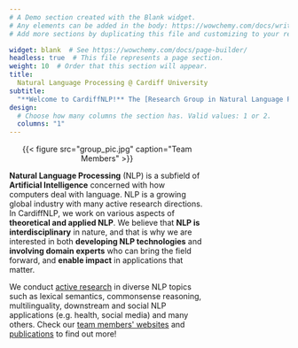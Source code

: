 ```yaml
---
# A Demo section created with the Blank widget.
# Any elements can be added in the body: https://wowchemy.com/docs/writing-markdown-latex/
# Add more sections by duplicating this file and customizing to your requirements.

widget: blank  # See https://wowchemy.com/docs/page-builder/
headless: true  # This file represents a page section.
weight: 10  # Order that this section will appear.
title: 
  Natural Language Processing @ Cardiff University
subtitle:
  "**Welcome to CardiffNLP!** The [Research Group in Natural Language Processing](https://www.cardiff.ac.uk/research/explore/research-units/natural-language-processing) at [Cardiff University](https://www.cardiff.ac.uk/)"
design:
  # Choose how many columns the section has. Valid values: 1 or 2.
  columns: "1"
---
```

<div style="width: 100%; overflow: hidden;">

<div style="width:70%; float: left;">

<center>{{< figure src="group_pic.jpg" caption="Team Members" >}}</center>

**Natural Language Processing** (NLP) is a subfield of **Artificial Intelligence** concerned with how computers deal with language.
NLP is a growing global industry with many active research directions.
In CardiffNLP, we work on various aspects of **theoretical and applied NLP**.
We believe that **NLP is interdisciplinary** in nature, and that is why we are interested in both **developing NLP technologies** and **involving domain experts** who can bring the field forward, and **enable impact** in applications that matter.

We conduct [active research](research) in diverse NLP topics such as lexical semantics, commonsense reasoning, multilinguality, downstream and social NLP applications (e.g. health, social media) and many others.
Check our [team members' websites](people) and [publications](publication) to find out more!  
</div>

<div style="margin-left: 960px;">
<a class="twitter-timeline" data-width="500" data-height="750" href="https://twitter.com/Cardiff_NLP?ref_src=twsrc%5Etfw">Tweets by Cardiff_NLP</a> <script async src="https://platform.twitter.com/widgets.js" charset="utf-8"></script>
</div>

</div>
